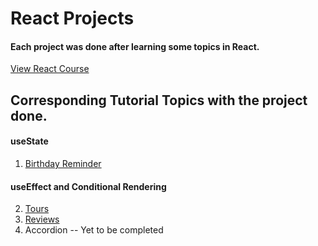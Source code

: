 # React Projects

#### Each project was done after learning some topics in React.

[View React Course](https://www.udemy.com/course/react-tutorial-and-projects-course/?referralCode=FEE6A921AF07E2563CEF)

## Corresponding Tutorial Topics with the project done.

#### useState

1. [Birthday Reminder](https://react-projects-1-birthday-reminder.netlify.app/)

#### useEffect and Conditional Rendering

2. [Tours](https://react-projects-2-tours.netlify.app/)
3. [Reviews](https://react-projects-3-reviews.netlify.app/)
4. Accordion -- Yet to be completed
